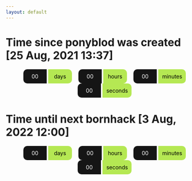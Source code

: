 ```yaml
---
layout: default
---
```


<style>
  .countup {
    text-align: center;
    margin-bottom: 20px;
  }
  .countup .timeel {
    display: inline-block;
    padding: 10px;
    background: #151515;
    margin: 0;
    color: white;
    min-width: 2.6rem;
    margin-left: 13px;
    border-radius: 10px 0 0 10px;
  }
  .countup span[class*="timeRef"] {
    border-radius: 0 10px 10px 0;
    margin-left: 0;
    background: #B5E853;
    color: black;
  }
  .countdown {
    text-align: center;
    margin-bottom: 20px;
  }
  .countdown .timeel {
    display: inline-block;
    padding: 10px;
    background: #151515;
    margin: 0;
    color: white;
    min-width: 2.6rem;
    margin-left: 13px;
    border-radius: 10px 0 0 10px;
  }
  .countdown span[class*="timeRef"] {
    border-radius: 0 10px 10px 0;
    margin-left: 0;
    background: #B5E853;
    color: black;
  }
</style>

# Time since ponyblod was created [25 Aug, 2021 13:37]

<div class="countup" id="countup1">
  <span class="timeel days">00</span>
  <span class="timeel timeRefDays">days</span>
  <span class="timeel hours">00</span>
  <span class="timeel timeRefHours">hours</span>
  <span class="timeel minutes">00</span>
  <span class="timeel timeRefMinutes">minutes</span>
  <span class="timeel seconds">00</span>
  <span class="timeel timeRefSeconds">seconds</span>
</div>

 
# Time until next bornhack [3 Aug, 2022 12:00]
 

<div class="countdown" id="countdown1">
  <span class="timeel days">00</span>
  <span class="timeel timeRefDays">days</span>
  <span class="timeel hours">00</span>
  <span class="timeel timeRefHours">hours</span>
  <span class="timeel minutes">00</span>
  <span class="timeel timeRefMinutes">minutes</span>
  <span class="timeel seconds">00</span>
  <span class="timeel timeRefSeconds">seconds</span>
</div>

<script>
  window.onload = function() {
    // Month Day, Year Hour:Minute:Second, id-of-element-container
    countUpFromTime("Aug 25, 2021 13:37:00", 'countup1');
      // Month Day, Year Hour:Minute:Second, id-of-element-container
    countDownToTime("Aug 3, 2022 12:00:00", 'countdown1');
  };
  function countUpFromTime(countFrom, id) {
    countFrom = new Date(countFrom).getTime();
    var now = new Date(),
        countFrom = new Date(countFrom),
        timeDifference = (now - countFrom);

    var secondsInADay = 60 * 60 * 1000 * 24,
        secondsInAHour = 60 * 60 * 1000;

    days = Math.floor(timeDifference / (secondsInADay) * 1);
    hours = Math.floor((timeDifference % (secondsInADay)) / (secondsInAHour) * 1);
    mins = Math.floor(((timeDifference % (secondsInADay)) % (secondsInAHour)) / (60 * 1000) * 1);
    secs = Math.floor((((timeDifference % (secondsInADay)) % (secondsInAHour)) % (60 * 1000)) / 1000 * 1);

    var idEl = document.getElementById(id);
    idEl.getElementsByClassName('days')[0].innerHTML = days;
    idEl.getElementsByClassName('hours')[0].innerHTML = hours;
    idEl.getElementsByClassName('minutes')[0].innerHTML = mins;
    idEl.getElementsByClassName('seconds')[0].innerHTML = secs;

    clearTimeout(countUpFromTime.interval);
    countUpFromTime.interval = setTimeout(function(){ countUpFromTime(countFrom, id); }, 1000);
  }
  function countDownToTime(countTo, id) {
    countTo = new Date(countTo).getTime();
    var now = new Date(),
        countTo = new Date(countTo),
        timeDifference = (countTo - now);
        
    var secondsInADay = 60 * 60 * 1000 * 24,
        secondsInAHour = 60 * 60 * 1000;

    days = Math.floor(timeDifference / (secondsInADay) * 1);
    hours = Math.floor((timeDifference % (secondsInADay)) / (secondsInAHour) * 1);
    mins = Math.floor(((timeDifference % (secondsInADay)) % (secondsInAHour)) / (60 * 1000) * 1);
    secs = Math.floor((((timeDifference % (secondsInADay)) % (secondsInAHour)) % (60 * 1000)) / 1000 * 1);

    var idEl = document.getElementById(id);
    idEl.getElementsByClassName('days')[0].innerHTML = days;
    idEl.getElementsByClassName('hours')[0].innerHTML = hours;
    idEl.getElementsByClassName('minutes')[0].innerHTML = mins;
    idEl.getElementsByClassName('seconds')[0].innerHTML = secs;

    clearTimeout(countDownToTime.interval);
    countDownToTime.interval = setTimeout(function(){ countDownToTime(countTo, id); },1000);
  }
</script>
